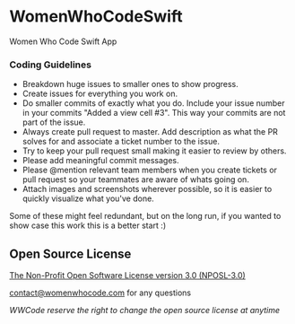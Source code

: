 # WomenWhoCodeSwift
Women Who Code Swift App

### Coding Guidelines
+ Breakdown huge issues to smaller ones to show progress.  
+ Create issues for everything you work on.  
+ Do smaller commits of exactly what you do. Include your issue number in your commits "Added a view cell #3". This way your commits are not part of the issue.  
+ Always create pull request to master. Add description as what the PR solves for and associate a ticket number to the issue.  
+ Try to keep your pull request small making it easier to review by others.  
+ Please add meaningful commit messages.
+ Please @mention relevant team members when you create tickets or pull request so your teammates are aware of whats going on.
+ Attach images and screenshots wherever possible, so it is easier to quickly visualize what you've done.

Some of these might feel redundant, but on the long run, if you wanted to show case this work this is a better start :)


## Open Source License

[The Non-Profit Open Software License version 3.0 (NPOSL-3.0)](https://opensource.org/licenses/NPOSL-3.0)

contact@womenwhocode.com for any questions

*WWCode reserve the right to change the open source license at anytime*
